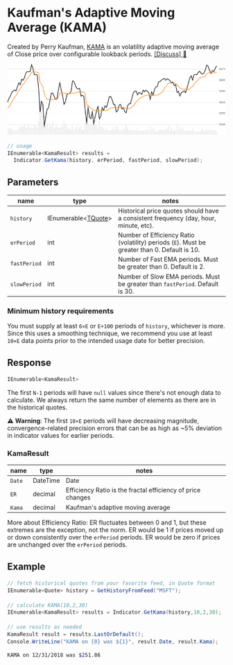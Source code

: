 # Kaufman's Adaptive Moving Average (KAMA)

Created by Perry Kaufman, [KAMA](https://school.stockcharts.com/doku.php?id=technical_indicators:kaufman_s_adaptive_moving_average) is an volatility adaptive moving average of Close price over configurable lookback periods.
[[Discuss] :speech_balloon:](https://github.com/DaveSkender/Stock.Indicators/discussions/210 "Community discussion about this indicator")

![image](chart.png)

```csharp
// usage
IEnumerable<KamaResult> results =
  Indicator.GetKama(history, erPeriod, fastPeriod, slowPeriod);  
```

## Parameters

| name | type | notes
| -- |-- |--
| `history` | IEnumerable\<[TQuote](../../docs/GUIDE.md#historical-quotes)\> | Historical price quotes should have a consistent frequency (day, hour, minute, etc).
| `erPeriod` | int | Number of Efficiency Ratio (volatility) periods (`E`).  Must be greater than 0.  Default is 10.
| `fastPeriod` | int | Number of Fast EMA periods.  Must be greater than 0.  Default is 2.
| `slowPeriod` | int | Number of Slow EMA periods.  Must be greater than `fastPeriod`.  Default is 30.

### Minimum history requirements

You must supply at least `6×E` or `E+100` periods of `history`, whichever is more.  Since this uses a smoothing technique, we recommend you use at least `10×E` data points prior to the intended usage date for better precision.

## Response

```csharp
IEnumerable<KamaResult>
```

The first `N-1` periods will have `null` values since there's not enough data to calculate.  We always return the same number of elements as there are in the historical quotes.

:warning: **Warning**: The first `10×E` periods will have decreasing magnitude, convergence-related precision errors that can be as high as ~5% deviation in indicator values for earlier periods.

### KamaResult

| name | type | notes
| -- |-- |--
| `Date` | DateTime | Date
| `ER`   | decimal | Efficiency Ratio is the fractal efficiency of price changes
| `Kama` | decimal | Kaufman's adaptive moving average

More about Efficiency Ratio: ER fluctuates between 0 and 1, but these extremes are the exception, not the norm. ER would be 1 if prices moved up or down consistently over the `erPeriod` periods. ER would be zero if prices are unchanged over the `erPeriod` periods.

## Example

```csharp
// fetch historical quotes from your favorite feed, in Quote format
IEnumerable<Quote> history = GetHistoryFromFeed("MSFT");

// calculate KAMA(10,2,30)
IEnumerable<KamaResult> results = Indicator.GetKama(history,10,2,30);

// use results as needed
KamaResult result = results.LastOrDefault();
Console.WriteLine("KAMA on {0} was ${1}", result.Date, result.Kama);
```

```bash
KAMA on 12/31/2018 was $251.86
```
